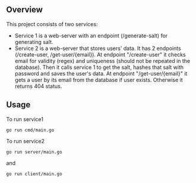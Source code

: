 ## Overview
This project consists of two services:

- Service 1 is a web-server with an endpoint (/generate-salt) for generating salt.
- Service 2 is a web-server that stores users' data. It has 2 endpoints (/create-user, /get-user/{email}). At endpoint "/create-user" it checks email for validity (regex) and uniqueness (should not be repeated in the database). Then it calls service 1 to get the salt, hashes that salt with password and saves the user's data. At endpoint "/get-user/{email}" it gets a user by its email from the database if user exists. Otherwise it returns 404 status.

## Usage

To run service1
```
go run cmd/main.go
```


To run service2
```
go run server/main.go 
```
and 
```
go run client/main.go
```

